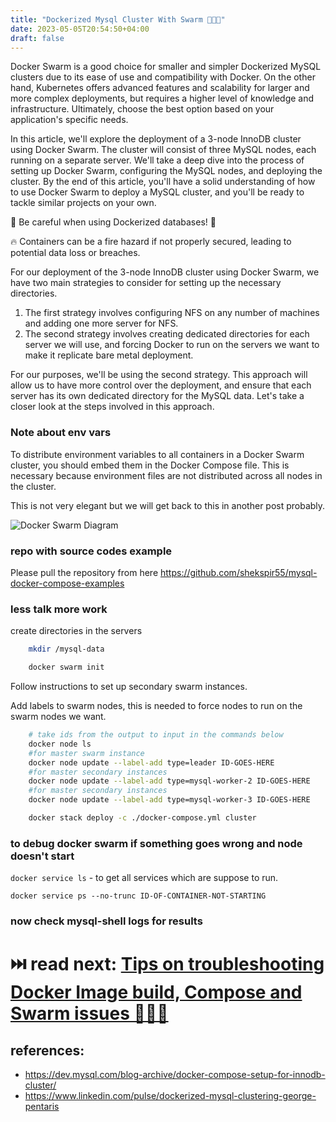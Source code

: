 ```yaml
---
title: "Dockerized Mysql Cluster With Swarm 🐋🐳🐋"
date: 2023-05-05T20:54:50+04:00
draft: false
---
```

Docker Swarm is a good choice for smaller and simpler Dockerized MySQL clusters due to its ease of use and compatibility with Docker. On the other hand, Kubernetes offers advanced features and scalability for larger and more complex deployments, but requires a higher level of knowledge and infrastructure. Ultimately, choose the best option based on your application's specific needs.

In this article, we'll explore the deployment of a 3-node InnoDB cluster using Docker Swarm. The cluster will consist of three MySQL nodes, each running on a separate server. We'll take a deep dive into the process of setting up Docker Swarm, configuring the MySQL nodes, and deploying the cluster. By the end of this article, you'll have a solid understanding of how to use Docker Swarm to deploy a MySQL cluster, and you'll be ready to tackle similar projects on your own.


🚨 Be careful when using Dockerized databases! 🚨

🔥 Containers can be a fire hazard if not properly secured, leading to potential data loss or breaches.



For our deployment of the 3-node InnoDB cluster using Docker Swarm, we have two main strategies to consider for setting up the necessary directories. 

1. The first strategy involves configuring NFS on any number of machines and adding one more server for NFS.
2. The second strategy involves creating dedicated directories for each server we will use, and forcing Docker to run on the servers we want to make it replicate bare metal deployment.

For our purposes, we'll be using the second strategy. This approach will allow us to have more control over the deployment, and ensure that each server has its own dedicated directory for the MySQL data. Let's take a closer look at the steps involved in this approach.

### Note about env vars
To distribute environment variables to all containers in a Docker Swarm cluster, you should embed them in the Docker Compose file. This is necessary because environment files are not distributed across all nodes in the cluster.

This is not very elegant but we will get back to this in another post probably.

![Docker Swarm Diagram](/images/docker-swarm-mysql-diagram.svg)

### repo with source codes example
Please pull the repository from here
https://github.com/shekspir55/mysql-docker-compose-examples
### less talk more work

create directories in the servers

```sh
    mkdir /mysql-data
```

```bash 
    docker swarm init
```
Follow instructions to set up secondary swarm instances.

Add labels to swarm nodes, this is needed to force nodes to run on the swarm nodes we want.

```sh
    # take ids from the output to input in the commands below
    docker node ls
    #for master swarm instance
    docker node update --label-add type=leader ID-GOES-HERE 
    #for master secondary instances
    docker node update --label-add type=mysql-worker-2 ID-GOES-HERE
    #for master secondary instances
    docker node update --label-add type=mysql-worker-3 ID-GOES-HERE 
```

```sh
    docker stack deploy -c ./docker-compose.yml cluster
```

### to debug docker swarm if something goes wrong and node doesn't start

`docker service ls` - to get all services which are suppose to run.

`docker service ps --no-trunc ID-OF-CONTAINER-NOT-STARTING`


### now check mysql-shell logs for results

# ⏭️ read next: [Tips on troubleshooting Docker Image build, Compose and Swarm issues 🐳🐳🐳](/posts/troubleshooting-docker-images-containers-and-swarm/)

## references:
- https://dev.mysql.com/blog-archive/docker-compose-setup-for-innodb-cluster/
- https://www.linkedin.com/pulse/dockerized-mysql-clustering-george-pentaris
